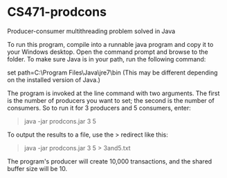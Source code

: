 CS471-prodcons
==============

Producer-consumer multithreading problem solved in Java

To run this program, compile into a runnable java program and copy it to your 
Windows desktop. Open the command prompt and browse to the folder. To make sure 
Java is in your path, run the following command: 

set path=C:\Program Files\Java\jre7\bin 
(This may be different depending on the installed version of Java.)

The program is invoked at the line command with two arguments. The first is
the number of producers you want to set; the second is the number of consumers.
So to run it for 3 producers and 5 consumers, enter:

>java -jar prodcons.jar 3 5

To output the results to a file, use the > redirect like this:

>java -jar prodcons.jar 3 5 > 3and5.txt

The program's producer will create 10,000 transactions, and the shared buffer size 
will be 10.
